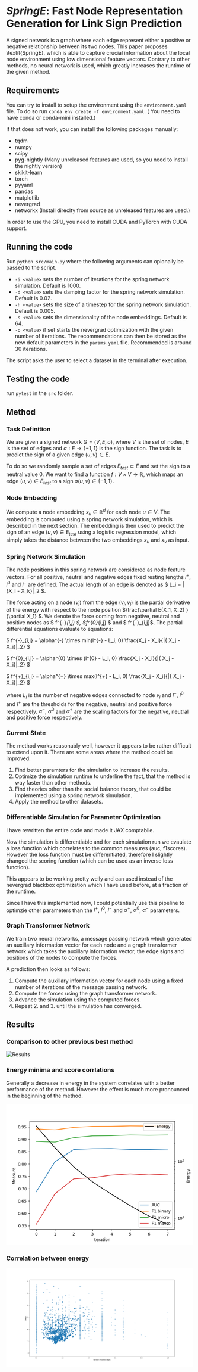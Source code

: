# *SpringE*: Fast Node Representation Generation for Link Sign Prediction

A signed network is a graph where each edge represent either a positive or negative relationship between its two nodes. This paper proposes \textit{SpringE}, which is able to capture crucial information about the local node environment using low dimensional feature vectors. Contrary to other methods, no neural network is used, which greatly increases the runtime of the given method. 

## Requirements

You can try to install to setup the environment using the ```environment.yaml``` file. To do so run ```conda env create -f environment.yaml```. ( You need to have conda or conda-mini installed.)

If that does not work, you can install the following packages manually:

- tqdm
- numpy
- scipy
- pyg-nightly (Many unreleased features are used, so you need to install the nightly version)
- skikit-learn
- torch
- pyyaml
- pandas
- matplotlib
- nevergrad
- networkx (Install direclty from source as unreleased features are used.)

In order to use the GPU, you need to install CUDA and PyTorch with CUDA support.

## Running the code

Run ```python src/main.py``` where the following arguments can opionally be passed to the script. 

- ```-i <value>``` sets the number of iterations for the spring network simulation. Default is 1000.
- ```-d <value>``` sets the damping factor for the spring network simulation. Default is  0.02.
- ```-h <value>``` sets the size of a timestep for the spring network simulation. Default is 0.005.
- ```-s <value>``` sets the dimensionality of the node embeddings. Default is 64.
- ```-o <value>``` if set starts the nevergrad optimization with the given number of iterations. The recommendations can then be stored as the new default parameters in the ```params.yaml``` file. Recommended is around 30 iterations.

The script asks the user to select a dataset in the terminal after execution.

## Testing the code

run ```pytest``` in the ```src``` folder.


## Method

### Task Definition

We are given a signed network $G = (V, E, \sigma)$, where $V$ is the set of nodes, $E$ is the set of edges and $\sigma: E \rightarrow \{-1, 1\}$ is the sign function. The task is to predict the sign of a given edge $(u, v) \in E$.

To do so we randomly sample a set of edges $E_{test} \subset E$ and set the sign to a neutral value 0. We want to find a function $f: V \times V \rightarrow \mathbb{R}$, which maps an edge $(u, v) \in E_{test}$ to a sign $\sigma(u, v) \in \{-1, 1\}$.

### Node Embedding

We compute a node embedding $x_u \in \mathbb{R}^d$ for each node $u \in V$. The embedding is computed using a spring network simulation, which is described in the next section. The embedding is then used to predict the sign of an edge $(u, v) \in E_{test}$ using a logistic regression model, which simply takes the distance between the two embeddings $x_u$ and $x_v$ as input.


### Spring Network Simulation

The node positions in this spring network are considered as node feature vectors. For all positive, neutral and negative edges fixed resting lengths $l^{+}$, $l^{0}$ and $l^{-}$ are defined. The actual length of an edge is denoted as $ L_i = \|{X_l - X_k}\|_2 $. 

The force acting on a node $(v_i)$ from the edge $(v_i, v_j)$ is the partial derivative of the energy with respect to the node position $\frac{\partial E(X_1, X_2) }{\partial X_1} $. We denote the force coming from negative, neutral and positive nodes as $ f^{-}_{i,j} $, $f^{0}_{i,j} $ and $ f^{-}_{i,j}$. The partial differential equations evaluate to equations:

$ f^{-}_{i,j} = \alpha^{-} \times min(l^{-} - L_i, 0) \frac{X_j - X_i}{\|{ X_j - X_i}\|_2} $

$ f^{0}_{i,j} = \alpha^{0} \times (l^{0} - L_i, 0) \frac{X_j - X_i}{\|{ X_j - X_i}\|_2} $

$ f^{+}_{i,j} = \alpha^{+} \times max(l^{+} - L_i, 0) \frac{X_j - X_i}{\|{ X_j - X_i}\|_2} $

where $L_i$ is the number of negative edges connected to node $v_i$ and $l^{-}$, $l^{0}$ and $l^{+}$ are the thresholds for the negative, neutral and positive force respectively. $\alpha^{-}$, $\alpha^{0}$ and $\alpha^{+}$ are the scaling factors for the negative, neutral and positive force respectively.

### Current State

The method works reasonably well, however it appears to be rather difficult to extend upon it. There are some areas where the method could be improved:

1. Find better paramters for the simulation to increase the results.
2. Optimize the simulation runtime to underline the fact, that the method is way faster than other methods.
3. Find theories other than the social balance theory, that could be implemented using a spring network simulation.
4. Apply the method to other datasets.

### Differentiable Simulation for Parameter Optimization

I have rewritten the entire code and made it JAX comptabile. 

Now the simulation is differentiable and for each simulation run we evaulate a loss function which correlates to the common measures (auc, f1scores). However the loss function must be differentiated, therefore I slightly changed the scoring function (which can be used as an inverse loss function). 

This appears to be working pretty welly and can used instead of the nevergrad blackbox optimization which I have used before, at a fraction of the runtime.

Since I have this implemented now, I could potentially use this pipeline to optimzie other parameters than the $l^+$, $l^0$, $l^-$ and $\alpha^+$, $\alpha^0$, $\alpha^-$ parameters.

### Graph Transformer Network

We train two neural networks, a message passing network which generated an auxillary information vector for each node and a graph transformer network which takes the auxillary information vector, the edge signs and positions of the nodes to compute the forces.

A prediction then looks as follows:

1. Compute the auxillary information vector for each node using a fixed number of iterations of the message passing network.
2. Compute the forces using the graph transformer network.
3. Advance the simulation using the computed forces.
4. Repeat 2. and 3. until the simulation has converged.


## Results

### Comparison to other previous best method

![Results](results.png)

### Energy minima and score corrlations

Generally a decrease in energy in the system correlates with a better performance of the method. However the effect is much more pronounced in the beginning of the method.

![Results](energy_score_corr.png)


### Correlation between energy 
![Results](ratio_energy.png)